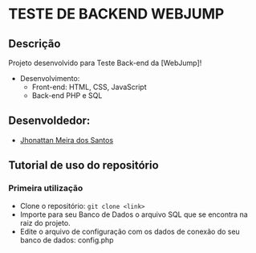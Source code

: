 # TESTE DE BACKEND WEBJUMP

## Descrição

Projeto desenvolvido para Teste Back-end da [WebJump]! 
- Desenvolvimento:
    - Front-end: HTML, CSS, JavaScript
    - Back-end PHP e SQL

## Desenvoldedor:
- [Jhonattan Meira dos Santos](https://github.com/jhonattan-Meira-Santos)

## Tutorial de uso do repositório

### Primeira utilização

- Clone o repositório: `git clone <link>`
- Importe para seu Banco de Dados o arquivo SQL que se encontra na raiz do projeto.
- Edite o arquivo de configuração com os dados de conexão do seu banco de dados:
    config.php



